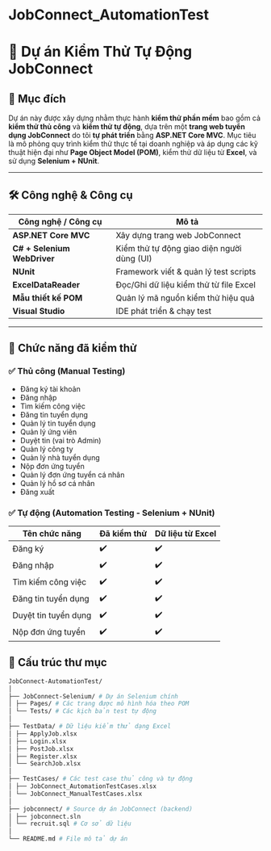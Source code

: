 # JobConnect_AutomationTest
# 🔎 Dự án Kiểm Thử Tự Động JobConnect

## 🧠 Mục đích

Dự án này được xây dựng nhằm thực hành **kiểm thử phần mềm** bao gồm cả **kiểm thử thủ công** và **kiểm thử tự động**, dựa trên một **trang web tuyển dụng JobConnect** do tôi **tự phát triển** bằng **ASP.NET Core MVC**. Mục tiêu là mô phỏng quy trình kiểm thử thực tế tại doanh nghiệp và áp dụng các kỹ thuật hiện đại như **Page Object Model (POM)**, kiểm thử dữ liệu từ **Excel**, và sử dụng **Selenium + NUnit**.

---

## 🛠️ Công nghệ & Công cụ

| Công nghệ / Công cụ         | Mô tả                                      |
|-----------------------------|--------------------------------------------|
| **ASP.NET Core MVC**        | Xây dựng trang web JobConnect              |
| **C# + Selenium WebDriver** | Kiểm thử tự động giao diện người dùng (UI) |
| **NUnit**                   | Framework viết & quản lý test scripts      |
| **ExcelDataReader**         | Đọc/Ghi dữ liệu kiểm thử từ file Excel     |
| **Mẫu thiết kế POM**        | Quản lý mã nguồn kiểm thử hiệu quả         |
| **Visual Studio**           | IDE phát triển & chạy test                 |

---

## 🧪 Chức năng đã kiểm thử

### ✅ Thủ công (Manual Testing)

- Đăng ký tài khoản
- Đăng nhập
- Tìm kiếm công việc
- Đăng tin tuyển dụng
- Quản lý tin tuyển dụng
- Quản lý ứng viên
- Duyệt tin (vai trò Admin)
- Quản lý công ty
- Quản lý nhà tuyển dụng
- Nộp đơn ứng tuyển
- Quản lý đơn ứng tuyển cá nhân
- Quản lý hồ sơ cá nhân
- Đăng xuất

### ✅ Tự động (Automation Testing - Selenium + NUnit)

| Tên chức năng          | Đã kiểm thử | Dữ liệu từ Excel |
|------------------------|-------------|------------------|
| Đăng ký                | ✔️          | ✔️              |
| Đăng nhập              | ✔️          | ✔️              |
| Tìm kiếm công việc     | ✔️          | ✔️              |
| Đăng tin tuyển dụng    | ✔️          | ✔️              |
| Duyệt tin tuyển dụng   | ✔️          | ✔️              |
| Nộp đơn ứng tuyển      | ✔️          | ✔️              |

## 📂 Cấu trúc thư mục

```bash
JobConnect-AutomationTest/
│
├── JobConnect-Selenium/ # Dự án Selenium chính
│ ├── Pages/ # Các trang được mô hình hóa theo POM
│ └── Tests/ # Các kịch bản test tự động
│
├── TestData/ # Dữ liệu kiểm thử dạng Excel
│ ├── ApplyJob.xlsx
│ ├── Login.xlsx
│ ├── PostJob.xlsx
│ ├── Register.xlsx
│ └── SearchJob.xlsx
│
├── TestCases/ # Các test case thủ công và tự động
│ ├── JobConnect_AutomationTestCases.xlsx
│ └── JobConnect_ManualTestCases.xlsx
│
├── jobconnect/ # Source dự án JobConnect (backend)
│ ├── jobconnect.sln
│ └── recruit.sql # Cơ sở dữ liệu
│
└── README.md # File mô tả dự án
